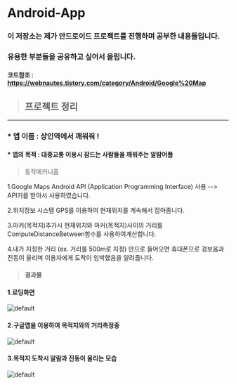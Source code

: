 # Android-App

### 이 저장소는 제가 안드로이드 프로젝트를 진행하며 공부한 내용들입니다. 
### 유용한 부분들을 공유하고 싶어서 올립니다.

#### 코드참조 : https://webnautes.tistory.com/category/Android/Google%20Map

>  ## 프로젝트 정리

* * *

### * 앱 이름 : 상인역에서 깨워줘 !
#### * 앱의 목적 : 대중교통 이용시 잠드는 사람들을 깨워주는 알람어플

> 동작메커니즘
 
1.Google Maps Android API (Application Programming Interface) 사용
 --> API키를 받아서 사용하였습니다.
 
2.위치정보 시스템 GPS를 이용하여 현재위치를 계속해서 잡아줍니다.

3.마커(목적지)추가시 현재위치와 마커(목적지)사이의 거리를 ComputeDistanceBetween함수를 사용하여계산합니다.

4.내가 지정한 거리 (ex. 거리를 500m로 지정) 안으로 들어오면 휴대폰으로 경보음과 진동이 울리며 이용자에게 도착이 임박했음을 알려줍니다.

> #### 결과물
#### 1.로딩화면
![default](https://user-images.githubusercontent.com/44973398/48718124-206e9880-ec5e-11e8-8d86-1fe15bd2934e.jpg)
#### 2.구글맵을 이용하여 목적지와의 거리측정중
![default](https://user-images.githubusercontent.com/44973398/48718230-4a27bf80-ec5e-11e8-99df-a06a1a9d65ec.jpg)
#### 3.목적지 도착시 알람과 진동이 울리는 모습
![default](https://user-images.githubusercontent.com/44973398/48718240-5449be00-ec5e-11e8-9d20-6b38e9e3760e.jpg)
 
